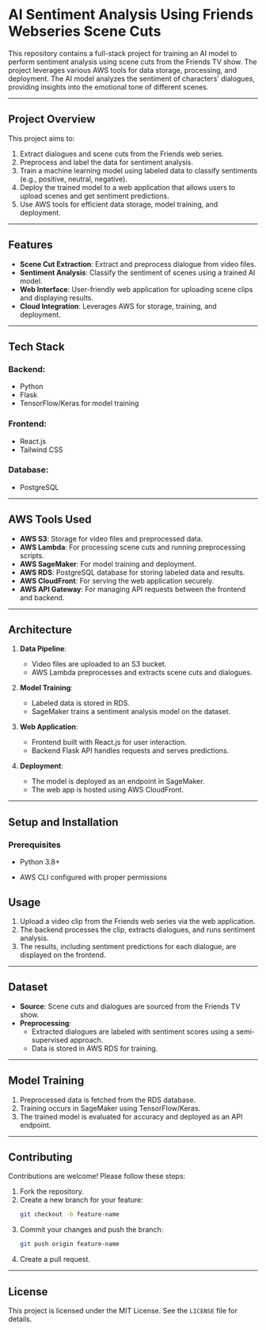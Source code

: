 # AI Sentiment Analysis Using Friends Webseries Scene Cuts

This repository contains a full-stack project for training an AI model to perform sentiment analysis using scene cuts from the Friends TV show. The project leverages various AWS tools for data storage, processing, and deployment. The AI model analyzes the sentiment of characters' dialogues, providing insights into the emotional tone of different scenes.

---

## Project Overview

This project aims to:

1. Extract dialogues and scene cuts from the Friends web series.
2. Preprocess and label the data for sentiment analysis.
3. Train a machine learning model using labeled data to classify sentiments (e.g., positive, neutral, negative).
4. Deploy the trained model to a web application that allows users to upload scenes and get sentiment predictions.
5. Use AWS tools for efficient data storage, model training, and deployment.

---

## Features

- **Scene Cut Extraction**: Extract and preprocess dialogue from video files.
- **Sentiment Analysis**: Classify the sentiment of scenes using a trained AI model.
- **Web Interface**: User-friendly web application for uploading scene clips and displaying results.
- **Cloud Integration**: Leverages AWS for storage, training, and deployment.

---

## Tech Stack

### Backend:
- Python
- Flask
- TensorFlow/Keras for model training

### Frontend:
- React.js
- Tailwind CSS

### Database:
- PostgreSQL

---

## AWS Tools Used

- **AWS S3**: Storage for video files and preprocessed data.
- **AWS Lambda**: For processing scene cuts and running preprocessing scripts.
- **AWS SageMaker**: For model training and deployment.
- **AWS RDS**: PostgreSQL database for storing labeled data and results.
- **AWS CloudFront**: For serving the web application securely.
- **AWS API Gateway**: For managing API requests between the frontend and backend.

---

## Architecture

1. **Data Pipeline**:
   - Video files are uploaded to an S3 bucket.
   - AWS Lambda preprocesses and extracts scene cuts and dialogues.

2. **Model Training**:
   - Labeled data is stored in RDS.
   - SageMaker trains a sentiment analysis model on the dataset.

3. **Web Application**:
   - Frontend built with React.js for user interaction.
   - Backend Flask API handles requests and serves predictions.

4. **Deployment**:
   - The model is deployed as an endpoint in SageMaker.
   - The web app is hosted using AWS CloudFront.

---

## Setup and Installation

### Prerequisites

- Python 3.8+

- AWS CLI configured with proper permissions

## Usage

1. Upload a video clip from the Friends web series via the web application.
2. The backend processes the clip, extracts dialogues, and runs sentiment analysis.
3. The results, including sentiment predictions for each dialogue, are displayed on the frontend.

---

## Dataset

- **Source**: Scene cuts and dialogues are sourced from the Friends TV show.
- **Preprocessing**:
  - Extracted dialogues are labeled with sentiment scores using a semi-supervised approach.
  - Data is stored in AWS RDS for training.

---

## Model Training

1. Preprocessed data is fetched from the RDS database.
2. Training occurs in SageMaker using TensorFlow/Keras.
3. The trained model is evaluated for accuracy and deployed as an API endpoint.

---

## Contributing

Contributions are welcome! Please follow these steps:

1. Fork the repository.
2. Create a new branch for your feature:
   ```bash
   git checkout -b feature-name
   ```
3. Commit your changes and push the branch:
   ```bash
   git push origin feature-name
   ```
4. Create a pull request.

---

## License

This project is licensed under the MIT License. See the `LICENSE` file for details.

